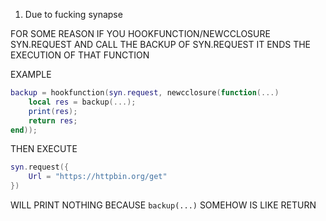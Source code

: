 1. Due to fucking synapse

FOR SOME REASON IF YOU HOOKFUNCTION/NEWCCLOSURE SYN.REQUEST AND CALL THE BACKUP OF SYN.REQUEST IT ENDS THE EXECUTION OF THAT FUNCTION

EXAMPLE
```lua
backup = hookfunction(syn.request, newcclosure(function(...) 
    local res = backup(...);
    print(res);
    return res;
end));
```
THEN EXECUTE
```lua
syn.request({
    Url = "https://httpbin.org/get"
})
```
WILL PRINT NOTHING BECAUSE `backup(...)` SOMEHOW IS LIKE RETURN 
